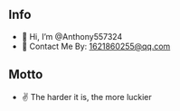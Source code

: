 ## Info
- 👋 Hi, I’m @Anthony557324
- 📧 Contact Me By: 1621860255@qq.com
## Motto
- ✌️ The harder it is, the more luckier
<!--
**Anthony557324/Anthony557324** is a ✨ _special_ ✨ repository because its `README.md` (this file) appears on your GitHub profile.

Here are some ideas to get you started:

- 🔭 I’m currently working on ...
- 🌱 I’m currently learning ...
- 👯 I’m looking to collaborate on ...
- 🤔 I’m looking for help with ...
- 💬 Ask me about ...
- 📫 How to reach me: ...
- 😄 Pronouns: ...
- ⚡ Fun fact: ...
-->